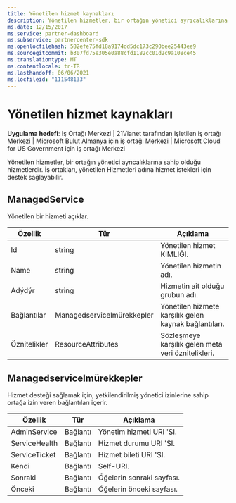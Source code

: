 ```yaml
---
title: Yönetilen hizmet kaynakları
description: Yönetilen hizmetler, bir ortağın yönetici ayrıcalıklarına sahip olduğu hizmetlerdir. İş ortakları, yönetilen Hizmetleri adına hizmet istekleri için destek sağlayabilir.
ms.date: 12/15/2017
ms.service: partner-dashboard
ms.subservice: partnercenter-sdk
ms.openlocfilehash: 582efe75fd18a9174dd5dc173c290bee25443ee9
ms.sourcegitcommit: b307fd75e305e0a88cfd1182cc01d2c9a108ce45
ms.translationtype: MT
ms.contentlocale: tr-TR
ms.lasthandoff: 06/06/2021
ms.locfileid: "111548133"
---
```

# <a name="managed-service-resources"></a>Yönetilen hizmet kaynakları

**Uygulama hedefi**: Iş Ortağı Merkezi | 21Vianet tarafından işletilen iş ortağı Merkezi | Microsoft Bulut Almanya için iş ortağı Merkezi | Microsoft Cloud for US Government için iş ortağı Merkezi

Yönetilen hizmetler, bir ortağın yönetici ayrıcalıklarına sahip olduğu hizmetlerdir. İş ortakları, yönetilen Hizmetleri adına hizmet istekleri için destek sağlayabilir.

## <a name="managedservice"></a>ManagedService

Yönetilen bir hizmeti açıklar.

| Özellik   | Tür                | Açıklama                                              |
|------------|---------------------|----------------------------------------------------------|
| Id         | string              | Yönetilen hizmet KIMLIĞI.                                  |
| Name       | string              | Yönetilen hizmetin adı.                         |
| Adýdýr  | string              | Hizmetin ait olduğu grubun adı.      |
| Bağlantılar      | Managedservicelmürekkepler | Yönetilen hizmete karşılık gelen kaynak bağlantıları. |
| Öznitelikler | ResourceAttributes  | Sözleşmeye karşılık gelen meta veri öznitelikleri.  |

## <a name="managedservicelinks"></a>Managedservicelmürekkepler

Hizmet desteği sağlamak için, yetkilendirilmiş yönetici izinlerine sahip ortağa izin veren bağlantıları içerir.

| Özellik      | Tür | Açıklama                 |
|---------------|------|-----------------------------|
| AdminService  | Bağlantı | Yönetim hizmeti URI 'SI.      |
| ServiceHealth | Bağlantı | Hizmet durumu URI 'SI.     |
| ServiceTicket | Bağlantı | Hizmet bileti URI 'SI.     |
| Kendi          | Bağlantı | Self-URI.               |
| Sonraki          | Bağlantı | Öğelerin sonraki sayfası.     |
| Önceki      | Bağlantı | Öğelerin önceki sayfası. |

